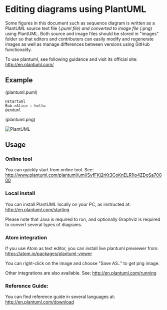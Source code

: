 # Editing diagrams using PlantUML

Some figures in this document such as sequence diagram is written as a PlantUML source text file  (*.puml file) and converted to image file (*.png) using PlantUML. Both source and image files should be stored in "images" folder so that editors and contributers can easily modify and regenerate images as well as manage differences between versions using GitHub functionality.

To use plantuml, see following guidance and visit its official site: <http://en.plantuml.com/>

## Example

(plantuml.puml)

```
@startuml
Bob->Alice : hello
@enduml
```

(plantuml.png)

![PlantUML](images/plantuml.png)

## Usage

### Online tool

You can quickly start from online tool. See: http://www.plantuml.com/plantuml/uml/SyfFKj2rKt3CoKnELR1Io4ZDoSa70000

### Local install

You can install PlantUML locally on your PC, as instructed at: http://en.plantuml.com/starting

Please note that Java is required to run, and optionally Graphviz is required to convert several types of diagrams.

### Atom integration

If you use Atom as text editor, you can install live plantuml previewer from: https://atom.io/packages/plantuml-viewer

You can right-click on the image and choose "Save AS.." to get png image.

Other integrations are also available. See: http://en.plantuml.com/running

### Reference Guide:

You can find reference guide in several languages at: <http://en.plantuml.com/download>
